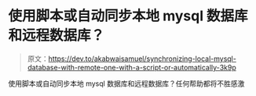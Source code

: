 # 使用脚本或自动同步本地 mysql 数据库和远程数据库？

> 原文：<https://dev.to/akabwaisamuel/synchronizing-local-mysql-database-with-remote-one-with-a-script-or-automatically-3k9p>

使用脚本或自动同步本地 mysql 数据库和远程数据库？任何帮助都将不胜感激